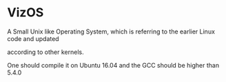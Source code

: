 # VizOS
A Small Unix like Operating System, which is referring to the earlier Linux code and updated 

according to other kernels.

One should compile it on Ubuntu 16.04 and the GCC should be higher than 5.4.0
